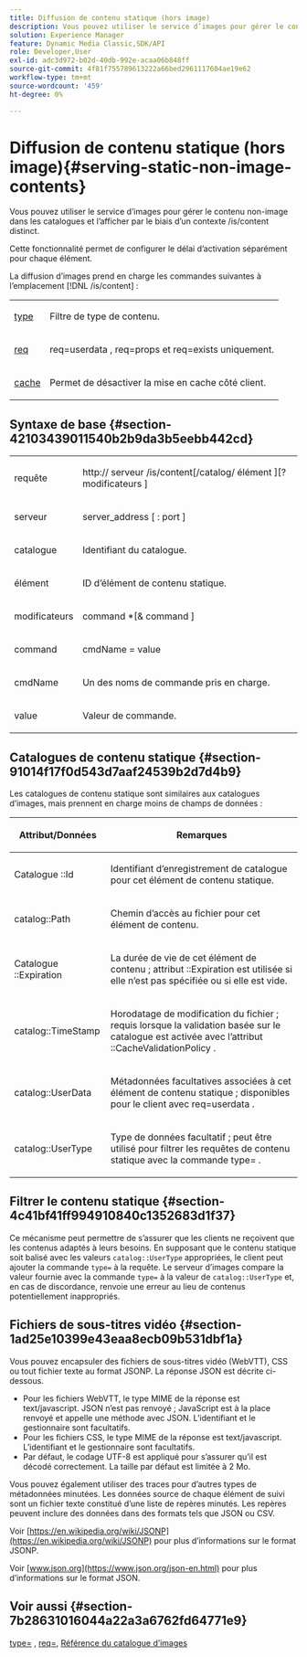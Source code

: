 ```yaml
---
title: Diffusion de contenu statique (hors image)
description: Vous pouvez utiliser le service d’images pour gérer le contenu non-image dans les catalogues et l’afficher par le biais d’un contexte /is/content distinct.
solution: Experience Manager
feature: Dynamic Media Classic,SDK/API
role: Developer,User
exl-id: adc3d972-b02d-40db-992e-acaa06b848ff
source-git-commit: 4f81f755789613222a66bed2961117604ae19e62
workflow-type: tm+mt
source-wordcount: '459'
ht-degree: 0%

---
```


# Diffusion de contenu statique (hors image){#serving-static-non-image-contents}

Vous pouvez utiliser le service d’images pour gérer le contenu non-image dans les catalogues et l’afficher par le biais d’un contexte /is/content distinct.

Cette fonctionnalité permet de configurer le délai d’activation séparément pour chaque élément.

La diffusion d’images prend en charge les commandes suivantes à l’emplacement [!DNL /is/content] :

<table id="simpletable_8A3AB1D1D20F4B6CBE86767E94735980"> 
 <tr class="strow"> 
  <td class="stentry"> <p> <a href="../../is-api/http-ref/image-serving-api-ref/c-http-protocol-reference/c-command-reference/r-type.md#reference-89094fd1c50c444eb082cd266769cccb" format="dita" scope="local"> type </a> </p> </td> 
  <td class="stentry"> <p>Filtre de type de contenu. </p> </td> 
 </tr> 
 <tr class="strow"> 
  <td class="stentry"> <p> <a href="../../is-api/http-ref/image-serving-api-ref/c-http-protocol-reference/c-command-reference/r-req/r-req.md#reference-907cdb4a97034db7ad94695f25552e76" format="dita" scope="local"> req </a> </p> </td> 
  <td class="stentry"> <p> <span class="codeph"> req=userdata </span>, <span class="codeph"> req=props </span> et <span class="codeph"> req=exists </span> uniquement. </p> </td> 
 </tr> 
 <tr class="strow"> 
  <td class="stentry"> <p> <a href="../../is-api/http-ref/image-serving-api-ref/c-http-protocol-reference/c-command-reference/r-is-http-cache.md#reference-168189bee4ce4d1189d427891f22be2e" format="dita" scope="local"> cache </a> </p> </td> 
  <td class="stentry"> <p>Permet de désactiver la mise en cache côté client. </p> </td> 
 </tr> 
</table>

## Syntaxe de base {#section-42103439011540b2b9da3b5eebb442cd}

<table id="simpletable_2F039A5BFA2C4E22B014F42ECBCDA0A2"> 
 <tr class="strow"> 
  <td class="stentry"> <p> <span class="codeph"> <span class="varname"> requête </span> </span> </p> </td> 
  <td class="stentry"> <p> <span class="codeph"> <span class="filepath"> http:// <span class="varname"> serveur </span>/is/content[/catalog/ <span class="varname"> élément </span>][? <span class="varname"> modificateurs </span>] </span> </span> </p> </td> 
 </tr> 
 <tr class="strow"> 
  <td class="stentry"> <p> <span class="codeph"> <span class="varname"> serveur </span> </span> </p> </td> 
  <td class="stentry"> <p> <span class="codeph"> <span class="varname"> server_address </span>[ : <span class="varname"> port </span>] </span> </p> </td> 
 </tr> 
 <tr class="strow"> 
  <td class="stentry"> <p> <span class="codeph"> <span class="varname"> catalogue </span> </span> </p> </td> 
  <td class="stentry"> <p>Identifiant du catalogue. </p> </td> 
 </tr> 
 <tr class="strow"> 
  <td class="stentry"> <p> <span class="codeph"> <span class="varname"> élément </span> </span> </p> </td> 
  <td class="stentry"> <p>ID d’élément de contenu statique. </p> </td> 
 </tr> 
 <tr class="strow"> 
  <td class="stentry"> <p> <span class="codeph"> <span class="varname"> modificateurs </span> </span> </p> </td> 
  <td class="stentry"> <p> <span class="codeph"> <span class="varname"> command </span>*[&amp; <span class="varname"> command </span>] </span> </p> </td> 
 </tr> 
 <tr class="strow"> 
  <td class="stentry"> <p> <span class="codeph"> <span class="varname"> command </span> </span> </p> </td> 
  <td class="stentry"> <p> <span class="codeph"> <span class="varname"> cmdName </span>= <span class="varname"> value </span> </span> </p> </td> 
 </tr> 
 <tr class="strow"> 
  <td class="stentry"> <p> <span class="codeph"> <span class="varname"> cmdName </span> </span> </p> </td> 
  <td class="stentry"> <p>Un des noms de commande pris en charge. </p> </td> 
 </tr> 
 <tr class="strow"> 
  <td class="stentry"> <p> <span class="codeph"> <span class="varname"> value </span> </span> </p> </td> 
  <td class="stentry"> <p>Valeur de commande. </p> </td> 
 </tr> 
</table>

## Catalogues de contenu statique {#section-91014f17f0d543d7aaf24539b2d7d4b9}

Les catalogues de contenu statique sont similaires aux catalogues d’images, mais prennent en charge moins de champs de données :

<table id="table_71A565DF5EC94913AD35CB13B0C7A27D"> 
 <thead> 
  <tr> 
   <th colname="col1" class="entry"> <p>Attribut/Données </p> </th> 
   <th colname="col2" class="entry"> <p>Remarques </p> </th> 
  </tr> 
 </thead>
 <tbody> 
  <tr> 
   <td colname="col1"> <p> Catalogue <span class="codeph"> ::Id </span> </p> </td> 
   <td colname="col2"> <p>Identifiant d’enregistrement de catalogue pour cet élément de contenu statique. </p> </td> 
  </tr> 
  <tr> 
   <td colname="col1"> <p> <span class="codeph"> catalog::Path </span> </p> </td> 
   <td colname="col2"> <p>Chemin d’accès au fichier pour cet élément de contenu. </p> </td> 
  </tr> 
  <tr> 
   <td colname="col1"> <p> Catalogue <span class="codeph"> ::Expiration </span> </p> </td> 
   <td colname="col2"> <p>La durée de vie de cet élément de contenu ; attribut <span class="codeph">::Expiration </span> est utilisée si elle n’est pas spécifiée ou si elle est vide. </p> </td> 
  </tr> 
  <tr> 
   <td colname="col1"> <p> <span class="codeph"> catalog::TimeStamp </span> </p> </td> 
   <td colname="col2"> <p>Horodatage de modification du fichier ; requis lorsque la validation basée sur le catalogue est activée avec l’attribut <span class="codeph"> ::CacheValidationPolicy </span>. </p> </td> 
  </tr> 
  <tr> 
   <td colname="col1"> <p> <span class="codeph"> catalog::UserData </span> </p> </td> 
   <td colname="col2"> <p>Métadonnées facultatives associées à cet élément de contenu statique ; disponibles pour le client avec <span class="codeph"> req=userdata </span>. </p> </td> 
  </tr> 
  <tr> 
   <td colname="col1"> <p> <span class="codeph"> catalog::UserType </span> </p> </td> 
   <td colname="col2"> <p>Type de données facultatif ; peut être utilisé pour filtrer les requêtes de contenu statique avec la commande <span class="codeph"> type= </span>. </p> </td> 
  </tr> 
 </tbody> 
</table>

## Filtrer le contenu statique {#section-4c41bf41ff994910840c1352683d1f37}

Ce mécanisme peut permettre de s’assurer que les clients ne reçoivent que les contenus adaptés à leurs besoins. En supposant que le contenu statique soit balisé avec les valeurs `catalog::UserType` appropriées, le client peut ajouter la commande `type=` à la requête. Le serveur d’images compare la valeur fournie avec la commande `type=` à la valeur de `catalog::UserType` et, en cas de discordance, renvoie une erreur au lieu de contenus potentiellement inappropriés.

## Fichiers de sous-titres vidéo {#section-1ad25e10399e43eaa8ecb09b531dbf1a}

Vous pouvez encapsuler des fichiers de sous-titres vidéo (WebVTT), CSS ou tout fichier texte au format JSONP. La réponse JSON est décrite ci-dessous.

* Pour les fichiers WebVTT, le type MIME de la réponse est text/javascript. JSON n’est pas renvoyé ; JavaScript est à la place renvoyé et appelle une méthode avec JSON. L’identifiant et le gestionnaire sont facultatifs.
* Pour les fichiers CSS, le type MIME de la réponse est text/javascript. L’identifiant et le gestionnaire sont facultatifs.
* Par défaut, le codage UTF-8 est appliqué pour s’assurer qu’il est décodé correctement. La taille par défaut est limitée à 2 Mo.

Vous pouvez également utiliser des traces pour d’autres types de métadonnées minutées. Les données source de chaque élément de suivi sont un fichier texte constitué d’une liste de repères minutés. Les repères peuvent inclure des données dans des formats tels que JSON ou CSV.

Voir [https://en.wikipedia.org/wiki/JSONP](https://en.wikipedia.org/wiki/JSONP) pour plus d’informations sur le format JSONP.

Voir [www.json.org](https://www.json.org/json-en.html) pour plus d’informations sur le format JSON.

## Voir aussi {#section-7b28631016044a22a3a6762fd64771e9}

[type=](../../is-api/http-ref/image-serving-api-ref/c-http-protocol-reference/c-command-reference/r-type.md#reference-89094fd1c50c444eb082cd266769cccb) , [req=](../../is-api/http-ref/image-serving-api-ref/c-http-protocol-reference/c-command-reference/r-req/r-req.md#reference-907cdb4a97034db7ad94695f25552e76), [Référence du catalogue d’images](../../is-api/image-serving-api-ref/c-image-catalog-reference/c-image-catalog-reference.md#concept-e23d45ea3abe43119d5144e01c14b0b5)
